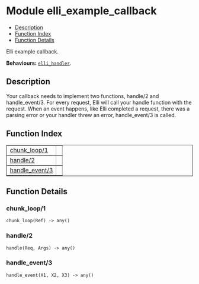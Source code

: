 

# Module elli_example_callback #
* [Description](#description)
* [Function Index](#index)
* [Function Details](#functions)

Elli example callback.

__Behaviours:__ [`elli_handler`](elli_handler.md).

<a name="description"></a>

## Description ##
Your callback needs to implement two functions, handle/2 and
handle_event/3. For every request, Elli will call your handle
function with the request. When an event happens, like Elli
completed a request, there was a parsing error or your handler
threw an error, handle_event/3 is called.<a name="index"></a>

## Function Index ##


<table width="100%" border="1" cellspacing="0" cellpadding="2" summary="function index"><tr><td valign="top"><a href="#chunk_loop-1">chunk_loop/1</a></td><td></td></tr><tr><td valign="top"><a href="#handle-2">handle/2</a></td><td></td></tr><tr><td valign="top"><a href="#handle_event-3">handle_event/3</a></td><td></td></tr></table>


<a name="functions"></a>

## Function Details ##

<a name="chunk_loop-1"></a>

### chunk_loop/1 ###

`chunk_loop(Ref) -> any()`

<a name="handle-2"></a>

### handle/2 ###

`handle(Req, Args) -> any()`

<a name="handle_event-3"></a>

### handle_event/3 ###

`handle_event(X1, X2, X3) -> any()`

